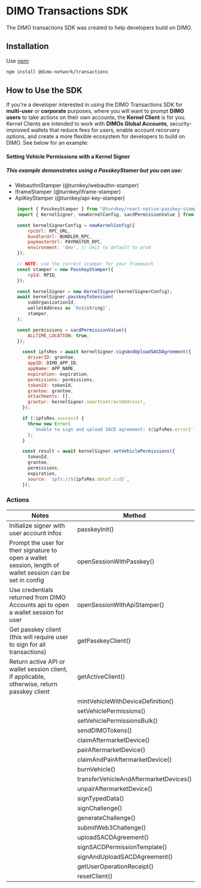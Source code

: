 # DIMO Transactions SDK

The DIMO transactions SDK was created to help developers build on DIMO.

## Installation

Use [npm](https://www.npmjs.com/package/@dimo-network/transactions):

```bash
npm install @dimo-network/transactions
```

## How to Use the SDK

If you're a developer interested in using the DIMO Transactions SDK for **multi-user** or **corporate** purposes, where you will want to prompt **DIMO users** to take actions on their own accounts, the **Kernel Client** is for you. Kernel Clients are intended to work with **DIMOs Global Accounts**, security-improved wallets that reduce fees for users, enable account recorvery options, and create a more flexible ecosystem for developers to build on DIMO. See below for an example:

#### Setting Vehicle Permissions with a Kernel Signer

##### This example demonstrates using a PasskeyStamer but you can use:

- WebauthnStamper (@turnkey/webauthn-stamper)
- IframeStamper (@turnkey/iframe-stamper)
- ApiKeyStamper (@turnkey/api-key-stamper)

```js
    import { PasskeyStamper } from "@turnkey/react-native-passkey-stamper";
    import { KernelSigner, newKernelConfig, sacdPermissionValue } from '@dimo-network/transactions';

    const kernelSignerConfig = newKernelConfig({
        rpcUrl: RPC_URL,
        bundlerUrl: BUNDLER_RPC,
        paymasterUrl: PAYMASTER_RPC,
        environment: 'dev', // omit to default to prod
    });

    // NOTE: use the correct stamper for your framework
    const stamper = new PasskeyStamper({
        rpId: RPID,
    });

    const kernelSigner = new KernelSigner(kernelSignerConfig);
    await kernelSigner.passkeyToSession(
        subOrganizationId,
        walletAddress as `0x${string}`,
        stamper,
    );

    const permissions = sacdPermissionValue({
        ALLTIME_LOCATION: true,
    });

      const ipfsRes = await kernelSigner.signAndUploadSACDAgreement({
        driverID: grantee,
        appID: DIMO_APP_ID,
        appName: APP_NAME,
        expiration: expiration,
        permissions: permissions,
        tokenId: tokenId,
        grantee: grantee,
        attachments: [],
        grantor: kernelSigner.smartContractAddress!,
      });

      if (!ipfsRes.success) {
        throw new Error(
          `Unable to sign and upload SACD agreement: ${ipfsRes.error}`,
        );
      }

      const result = await kernelSigner.setVehiclePermissions({
        tokenId,
        grantee,
        permissions,
        expiration,
        source: `ipfs://${ipfsRes.data?.cid}`,
      });

```

### Actions

| Notes                                                                                                       | Method                                 |
| ----------------------------------------------------------------------------------------------------------- | -------------------------------------- |
| Initialize signer with user account infos                                                                   | passkeyInit()                          |
| Prompt the user for their signature to open a wallet session, length of wallet session can be set in config | openSessionWithPasskey()               |
| Use credentials returned from DIMO Accounts api to open a wallet session for user                           | openSessionWithApiStamper()            |
| Get passkey client (this will require user to sign for all transactions)                                    | getPasskeyClient()                     |
| Return active API or wallet session client, if applicable, otherwise, return passkey client                 | getActiveClient()                      |
|                                                                                                             | mintVehicleWithDeviceDefinition()      |
|                                                                                                             | setVehiclePermissions()                |
|                                                                                                             | setVehiclePermissionsBulk()            |
|                                                                                                             | sendDIMOTokens()                       |
|                                                                                                             | claimAftermarketDevice()               |
|                                                                                                             | pairAftermarketDevice()                |
|                                                                                                             | claimAndPairAftermarketDevice()        |
|                                                                                                             | burnVehicle()                          |
|                                                                                                             | transferVehicleAndAftermarketDevices() |
|                                                                                                             | unpairAftermarketDevice()              |
|                                                                                                             | signTypedData()                        |
|                                                                                                             | signChallenge()                        |
|                                                                                                             | generateChallenge()                    |
|                                                                                                             | submitWeb3Challenge()                  |
|                                                                                                             | uploadSACDAgreement()                  |
|                                                                                                             | signSACDPermissionTemplate()           |
|                                                                                                             | signAndUploadSACDAgreement()           |
|                                                                                                             | getUserOperationReceipt()              |
|                                                                                                             | resetClient()                          |
